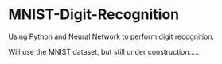 # MNIST-Digit-Recognition
Using Python and Neural Network to perform digit recognition. 

Will use the MNIST dataset, but still under construction.....
